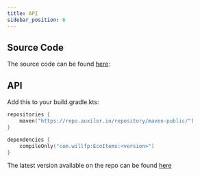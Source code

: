 ```yaml
---
title: API
sidebar_position: 6
---
```


## Source Code

The source code can be found [here](https://github.com/Auxilor/EcoItems):

## API

Add this to your build.gradle.kts:

```kts
repositories {
    maven("https://repo.auxilor.io/repository/maven-public/")
}

dependencies {
    compileOnly("com.willfp:EcoItems:<version>")
}
```

The latest version available on the repo can be found [here](https://github.com/Auxilor/EcoItems/tags)
